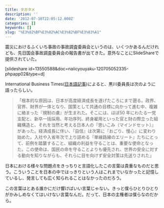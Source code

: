 ```yaml
---
title: タガタメ
description: ''
date: '2012-07-10T22:05:12.000Z'
categories: []
keywords: []
slug: "%E3%82%BF%E3%82%AC%E3%82%BF%E3%83%A1"
---
```

震災におけるふくいち事故の事故調査委員会というのは、いくつかあるんだけれども、先日国会事故調査委員会の報告書が出てきた。意外なことにSlideShareで提供されていた。

\[slideshare id=13550588&doc=naiicyouyaku-120705052335-phpapp02&type=d\]

International Business Times([日本語記事](http://jp.ibtimes.com/articles/32802/20120708/37239/page1.htm))によると、黒川委員長は次のように語ったらしい。

> 「根本的な原因は、日本が高度経済成長を遂げたころにまで遡る。政界、官界、財界が一体となり、国策として共通の目標に向かって進む中、複雑に絡まった『規制の虜』が生まれた。そこには、ほぼ50 年にわたる一党支配と、新卒一括採用、年功序列、終身雇用といった官と財の際立った組織構造と、それを当然と考える日本人の『思いこみ（マインドセット）』があった。経済成長に伴い、『自信』は次第に『おごり、慢心』に変わり始めた。入社や入省年次で上り詰める『単線路線のエリート』たちにとって、前例を踏襲すること、組織の利益を守ることは、重要な使命となった。この使命は、国民の命を守ることよりも優先され、世界の安全に対する動向を知りながらも、それらに目を向けず安全対策は先送りされた」

日本における様々な問題点をきっちりと言語化したこの言葉は貴重なものだと思う。こういうことを日本の中ではっきりという人はこれまでいなかったと記憶しているし、発言しても広く知られることはなかったのだろう。

この言葉はとある誰かにだけ響けばいい言葉じゃない。きっと僕らひとりひとりがかみしめなくてはいけない言葉なんだ。だって、日本の主権者は僕らなのだから。